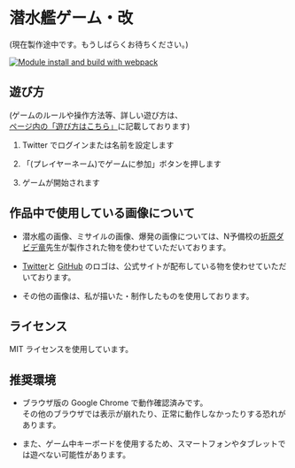# 潜水艦ゲーム・改
(現在製作途中です。もうしばらくお待ちください。)

[![Module install and build with webpack](https://github.com/Udon-japanese/submarine-online/actions/workflows/main.yml/badge.svg)](https://github.com/Udon-japanese/submarine-online/actions/workflows/main.yml)
## 遊び方
(ゲームのルールや操作方法等、詳しい遊び方は、[ページ内の「遊び方はこちら」](https://udon-japanese-submarine-online.onrender.com/)に記載しております)
1. Twitter でログインまたは名前を設定します

2. 「(プレイヤーネーム)でゲームに参加」ボタンを押します

3. ゲームが開始されます

## 作品中で使用している画像について
- 潜水艦の画像、ミサイルの画像、爆発の画像については、N予備校の[折原ダビデ竜](https://github.com/DDRAGON)先生が製作された物を使わせていただいております。

- [Twitter](https://about.twitter.com/ja/who-we-are/brand-toolkit)と
[GitHub](https://github.com/logos)
のロゴは、公式サイトが配布している物を使わせていただいております。

- その他の画像は、私が描いた・制作したものを使用しております。

## ライセンス
MIT ライセンスを使用しています。

## 推奨環境
- ブラウザ版の Google Chrome で動作確認済みです。  
その他のブラウザでは表示が崩れたり、正常に動作しなかったりする恐れがあります。

- また、ゲーム中キーボードを使用するため、スマートフォンやタブレットでは遊べない可能性があります。
